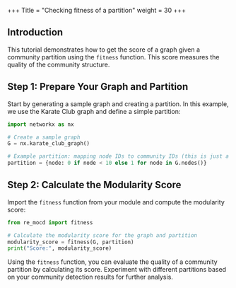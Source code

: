 +++
Title = "Checking fitness of a partition"
weight = 30
+++

## Introduction

This tutorial demonstrates how to get the score of a graph given a community partition using the `fitness` function. This score measures the quality of the community structure.

## Step 1: Prepare Your Graph and Partition

Start by generating a sample graph and creating a partition. In this example, we use the Karate Club graph and define a simple partition:

```python
import networkx as nx

# Create a sample graph
G = nx.karate_club_graph()

# Example partition: mapping node IDs to community IDs (this is just a simple example)
partition = {node: 0 if node < 10 else 1 for node in G.nodes()}
```

## Step 2: Calculate the Modularity Score

Import the `fitness` function from your module and compute the modularity score:

```python
from re_mocd import fitness

# Calculate the modularity score for the graph and partition
modularity_score = fitness(G, partition)
print("Score:", modularity_score)
```

Using the `fitness` function, you can evaluate the quality of a community partition by calculating its score. Experiment with different partitions based on your community detection results for further analysis.
